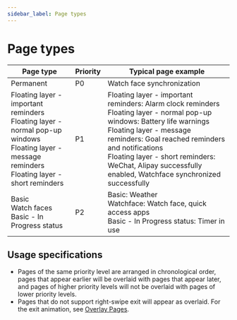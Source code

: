 ```yaml
---
sidebar_label: Page types
---
```


# Page types

| **Page type**                                                | **Priority** | **Typical page example**                                     |
| ------------------------------------------------------------ | ------------ | ------------------------------------------------------------ |
| Permanent                                                    | P0           | Watch face synchronization                                   |
| Floating layer - important reminders<br/>Floating layer - normal pop-up windows<br/>Floating layer - message reminders<br/>Floating layer - short reminders | P1           | Floating layer - important reminders: Alarm clock reminders <br/>Floating layer - normal pop-up windows: Battery life warnings<br/>Floating layer - message reminders: Goal reached reminders and notifications<br/>Floating layer - short reminders: WeChat, Alipay successfully enabled, Watchface synchronized successfully |
| Basic<br/>Watch faces<br/>Basic - In Progress status                 | P2           | Basic: Weather<br/>Watchface: Watch face, quick access apps<br/>Basic - In Progress status: Timer in use |

## Usage specifications

- Pages of the same priority level are arranged in chronological order, pages that appear earlier will be overlaid with pages that appear later, and pages of higher priority levels will not be overlaid with pages of lower priority levels.
- Pages that do not support right-swipe exit will appear as overlaid. For the exit animation, see [Overlay Pages](./switching-pages.md#overlay-pages).
